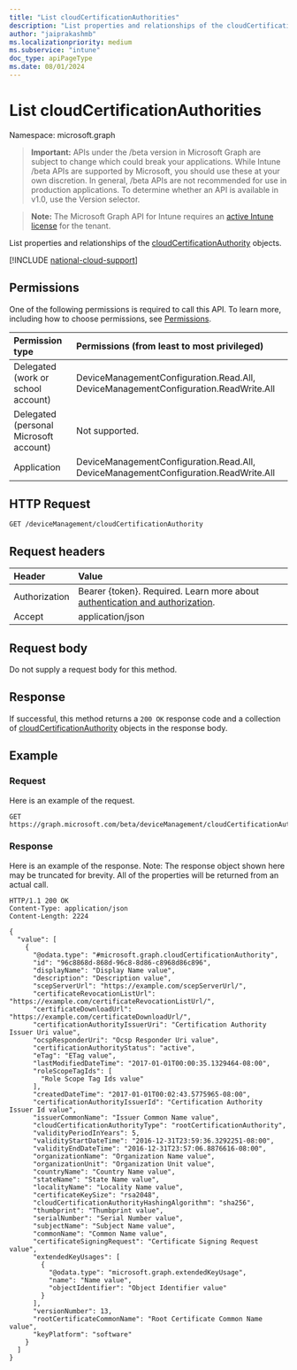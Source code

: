 ```yaml
---
title: "List cloudCertificationAuthorities"
description: "List properties and relationships of the cloudCertificationAuthority objects."
author: "jaiprakashmb"
ms.localizationpriority: medium
ms.subservice: "intune"
doc_type: apiPageType
ms.date: 08/01/2024
---
```


# List cloudCertificationAuthorities

Namespace: microsoft.graph

> **Important:** APIs under the /beta version in Microsoft Graph are subject to change which could break your applications. While Intune /beta APIs are supported by Microsoft, you should use these at your own discretion. In general, /beta APIs are not recommended for use in production applications. To determine whether an API is available in v1.0, use the Version selector.

> **Note:** The Microsoft Graph API for Intune requires an [active Intune license](https://go.microsoft.com/fwlink/?linkid=839381) for the tenant.

List properties and relationships of the [cloudCertificationAuthority](../resources/intune-cloudpkigraphservice-cloudcertificationauthority.md) objects.

[!INCLUDE [national-cloud-support](../../includes/all-clouds.md)]

## Permissions
One of the following permissions is required to call this API. To learn more, including how to choose permissions, see [Permissions](/graph/permissions-reference).

|Permission type|Permissions (from least to most privileged)|
|:---|:---|
|Delegated (work or school account)|DeviceManagementConfiguration.Read.All, DeviceManagementConfiguration.ReadWrite.All|
|Delegated (personal Microsoft account)|Not supported.|
|Application|DeviceManagementConfiguration.Read.All, DeviceManagementConfiguration.ReadWrite.All|

## HTTP Request
<!-- {
  "blockType": "ignored"
}
-->
``` http
GET /deviceManagement/cloudCertificationAuthority
```

## Request headers
|Header|Value|
|:---|:---|
|Authorization|Bearer {token}. Required. Learn more about [authentication and authorization](/graph/auth/auth-concepts).|
|Accept|application/json|

## Request body
Do not supply a request body for this method.

## Response
If successful, this method returns a `200 OK` response code and a collection of [cloudCertificationAuthority](../resources/intune-cloudpkigraphservice-cloudcertificationauthority.md) objects in the response body.

## Example

### Request
Here is an example of the request.
``` http
GET https://graph.microsoft.com/beta/deviceManagement/cloudCertificationAuthority
```

### Response
Here is an example of the response. Note: The response object shown here may be truncated for brevity. All of the properties will be returned from an actual call.
``` http
HTTP/1.1 200 OK
Content-Type: application/json
Content-Length: 2224

{
  "value": [
    {
      "@odata.type": "#microsoft.graph.cloudCertificationAuthority",
      "id": "96c8868d-868d-96c8-8d86-c8968d86c896",
      "displayName": "Display Name value",
      "description": "Description value",
      "scepServerUrl": "https://example.com/scepServerUrl/",
      "certificateRevocationListUrl": "https://example.com/certificateRevocationListUrl/",
      "certificateDownloadUrl": "https://example.com/certificateDownloadUrl/",
      "certificationAuthorityIssuerUri": "Certification Authority Issuer Uri value",
      "ocspResponderUri": "Ocsp Responder Uri value",
      "certificationAuthorityStatus": "active",
      "eTag": "ETag value",
      "lastModifiedDateTime": "2017-01-01T00:00:35.1329464-08:00",
      "roleScopeTagIds": [
        "Role Scope Tag Ids value"
      ],
      "createdDateTime": "2017-01-01T00:02:43.5775965-08:00",
      "certificationAuthorityIssuerId": "Certification Authority Issuer Id value",
      "issuerCommonName": "Issuer Common Name value",
      "cloudCertificationAuthorityType": "rootCertificationAuthority",
      "validityPeriodInYears": 5,
      "validityStartDateTime": "2016-12-31T23:59:36.3292251-08:00",
      "validityEndDateTime": "2016-12-31T23:57:06.8876616-08:00",
      "organizationName": "Organization Name value",
      "organizationUnit": "Organization Unit value",
      "countryName": "Country Name value",
      "stateName": "State Name value",
      "localityName": "Locality Name value",
      "certificateKeySize": "rsa2048",
      "cloudCertificationAuthorityHashingAlgorithm": "sha256",
      "thumbprint": "Thumbprint value",
      "serialNumber": "Serial Number value",
      "subjectName": "Subject Name value",
      "commonName": "Common Name value",
      "certificateSigningRequest": "Certificate Signing Request value",
      "extendedKeyUsages": [
        {
          "@odata.type": "microsoft.graph.extendedKeyUsage",
          "name": "Name value",
          "objectIdentifier": "Object Identifier value"
        }
      ],
      "versionNumber": 13,
      "rootCertificateCommonName": "Root Certificate Common Name value",
      "keyPlatform": "software"
    }
  ]
}
```
